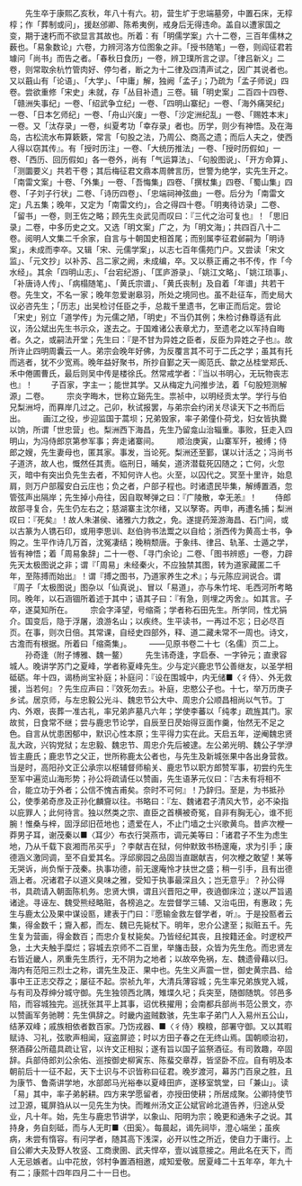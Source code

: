 <!-- { "loadSidebar": true } -->
　　先生卒于康熙乙亥秋，年八十有六。初，营生圹于忠端墓旁，中置石床，无椁椁；作「葬制或问」，援赵邠卿、陈希夷例，戒身后无得违命。盖自以遭家国之变，期于速朽而不欲显言其故也。所着：有「明儒学案」六十二卷，三百年儒林之薮也。「易象数论」六卷，力辨河洛方位图象之非。「授书随笔」一卷，则阎征君若璩问「尚书」而告之者。「春秋日食历」一卷，辨卫璞所言之谬。「律吕新义」二卷，则常取余杭竹管肉好、停匀者，断之为十二律及四清声试之，因广其说者也。又以蕺山有「论语」、「大学」、「中庸」解，独阙「孟子」；乃疏为「孟子师说」四卷。尝欲重修「宋史」未就，存「丛目补遗」三卷。辑「明史案」二百四十四卷、「赣洲失事纪」一卷、「绍武争立纪」一卷、「四明山寨纪」一卷、「海外痛哭纪」一卷、「日本乞师纪」一卷、「舟山兴废」一卷、「沙定洲纪乱」一卷、「赐姓本末」一卷。又「汰存录」一卷，纠夏考功「幸存录」者也。历学，则少有神悟。及在海岛，古松流水布算簌簌，常言「句股之法，乃周公、商高之遗；而后人夫之，使西人得以窃其传』。有「授时历注」一卷、「大统历推法」一卷、「授时历假如」一卷、「西历、回历假如」各一卷外，尚有「气运算法」、「句股图说」、「开方命算」、「测圜要义」共若干卷；其后梅征君文鼎本周髀言历，世警为绝学，实先生开之。「南雷文案」十卷、「外集」一卷、「吾悔集」四卷、「撰杖集」四卷、「蜀山集」四卷、「子刘子行状」二卷、「诗历四卷」、「忠端祠神弦曲」一卷。后分为「南雷文定」凡五集；晚年，又定为「南雷文约」，合之得四十卷。「明夷待访录」二卷、「留书」一卷，则王佐之略；顾先生炎武见而叹曰：『三代之治可复也』！「思旧录」二卷，中多历史之文。又选「明文案」广之，为「明文海」；共四百八十二卷。阅明人文集二千余家，自言与十朝国史相首尾；而别属李征君邺嗣为「明诗案」，未成而李卒。又辑「宋、元儒学案」，以志七百年儒苑门户。又尝读「宋文监」、「元文抄」以补苏、吕二家之阙，未成编，卒。又以蔡正甫之书不传，作「今水经」。其余「四明山志」、「台宕纪游」、「匡庐游录」、「姚江文略」、「姚江琐事」、「补唐诗人传」、「病榻随笔」、「黄氏宗谱」、「黄氏丧制」及自着「年谱」共若干卷。先生文，不名一家；晚年忽爱谢皋羽，所处之境同也。虽不赴征车，而史局大议必咨先生；「历志」出吴检讨任臣之手，总裁千里遗书，乞审正而后定。尝论「宋史」别立「道学传」为元儒之陋，「明史」不当仍其例；朱检讨彝尊适有此议，汤公斌出先生书示众，遂去之。于国难诸公表章尤力，至遗老之以军持自晦者。久之，或嗣法开堂；先生曰：『是不甘为异姓之臣者，反臣为异姓之子也』。故所许止四明周囊云一人。弟宗会晚年好佛，为反覆言其不可于二氏之学；虽其有托而逃者，犹不少宽焉。晚年益好聚书，所抄自鄞之天一阁范氏、歙之丛桂堂郑氏、禾中倦圃曹氏，最后则吴中传是楼徐氏。然常戒学者：『当以书明心，无玩物丧志也』！
　　子百家，字主一；能世其学。又从梅定九问推步法，着「句股短测解源」二卷。
　　宗炎字晦木，世称立谿先生。祟祯中，以明经贡太学。学行与伯兄梨洲埒，而奡岸几过之。己卯，秋试报罢，与弟宗会约闭关尽读天下之书而后出。
　　画江之役，步迎监国于蒿坝；兄弟毁家，率子弟僮仆荷戈，妇女皆执爨以饷，所谓「世忠营」也。梨洲西下海昌，先生乃留龛山治辎重。事败，狂走入四明山，为冯侍郎京第参军事；奔走诸寨间。
　　顺治庚寅，山寨军歼，被缚；侍郎之嫂，先生妻母也，匿其家。事发，当论死。梨洲还至鄞，谋以计活之；冯尚书子道济，故人也，慨然任其责。临刑日，晡矣，道济潜载死囚随之；亡何，火忽灭，暗中有突出负先生去者，不知何许人也。火至，以囚代之。冥至十里许，始息肩，则万户部履安白云庄也；负之者，户部子程也。时诸遗民毕集，解缚置酒，忽管弦声出隔岸；先生掉小舟往，因自取琴弹之曰：『广陵散，幸无恙』！
　　侍郎故部寻复合，先生仍左右之；慈湖寨主沈尔绪，又以孥寄。丙申，再遭名捕；梨洲叹曰：『死矣』！故人朱湛侯、诸雅六力救之，免。遂提药笼游海昌、石门间，或以古篆为人镌石印，或用李思训、赵伯驹书法鬻之以自给；浙西传为黄高士书，争购之。生平作诗几万首，沈冤凄结；晚稍颓唐。于象纬、律吕、轨革、士遁之学，皆有神悟；着「周易象辞」二十一卷、「寻门余论」二卷、「图书辨惑」一卷，力辟先天太极图说之非；谓『「周易」未经秦火，不应独禁其图，转为道家藏匿二千年，至陈搏而始出』！谓『搏之图书，乃道家养生之术』；与元陈应涧说合。谓『周子「太极图说」图杂以「仙真说」、冒以「易道」，亦与朱竹垞、毛西河所考略同。晚年，以石涵锢所着述于其中；语其子曰：『有急，则埋之丙舍』。如其言。子卒，遂莫知所在。
　　宗会字泽望，号缩斋；学者称石田先生。所学同，性尤狷介。国变后，隐于浮屠，浪游名山；以疾终。生平读书，一再过不忘；日必尽百页。在事，则次日倍。其常课，自经史四部外，释、道二藏未常不一周也。诗文，古澹而有根据。所着曰「缩斋集」。
　　——见原书卷二十七（名儒）页二上。
　　孙奇逢（附子博雅、魏一鳌）
　　先生讳奇逢，字启泰、一字钟元；直隶容城人。晚讲学苏门之夏峰，学者称夏峰先生。少与定兴鹿忠节公善继友，以圣学相砥砺。年十四，谒杨尚宝补庭；补庭问：『设在围城中，内无储■〈彳侍〉、外无救援，当若何』？先生应声曰：『效死勿去』。补庭，忠愍公子也。十七，举万历庚子乡试。居京师，与左忠毅公光斗、魏忠节公大中、周忠介公顺昌相尚以气节。丁内、外艰，丧葬一准古礼，率兄弟庐墓凡六年；学使李蕃以「纯孝」疏旌其门。家故贫，日食常不继；尝与鹿忠节论学，自辰至日昃始得豆面作羹，怡然无不足之色。自言从忧患困郁中，默识心性本原；生平得力实在此。天启五年，逆阉魏忠贤乱大政，兴钩党狱；左忠毅、魏忠节、周忠介先后被逮。左公弟光明、魏公子学洢皆主鹿氏；鹿忠节之父正，世所称鹿太公者也，与先生及新城张果中各出身营救。当是时，高阳孙文正公承宗以枢辅督师榆关、鹿忠节以职方郎赞军事，初尝约先生至军中遍览山海形势；孙公将疏请任以赞画，先生语茅元仪曰：『古未有将相不合，能立功于外者；公信不愧吉甫矣。奈时不可何』！乃辞归。至是，为书抵孙公，使季弟奇彦及正孙化麟齎以往。书略曰：『左、魏诸君子清风大节，必不染指以庇罪人；此何待言。独以然类之宗、直臣之首横被奇冤，自非有胸无心，谁不扼腕！惟桑与梓，固浮邱旧莅地也；遗爱在人，不止门墙之士兴歌黄鸟。昔庐次楩一莽男子耳，谢茂秦以■〈耳少〉布衣行哭燕市，调元美等曰：「诸君子不生为虑生地，乃从千载下哀湘而吊买乎」？李献吉在狱，何仲默致书杨邃庵，求为引手；康德涵义激同调，至不自爱其名。浮邱廓园之品固当直踞献吉，何次楩之敢望！某等无哭诉，尚负惭于茂秦。执事功德，前无邃庵怜才扶世之盛；稍一引手，且有出德涵上者。况诸君子以道义臭味之雅，受知于执事最深且久；岂无意乎』？孙公得书，具疏请入朝面陈机务。忠贤大惧，谓且兴晋阳之甲，夜遶御床泣；遂以严旨遏诸途。寻诬左、魏受熊经略赃，各榜追之。左尝督学三辅、又治屯田，有惠政；先生与鹿太公及果中谋设匦，建表于门曰：『愿输金救左督学者，听』。于是投匦者云集，得金数千；齎入都，而左、魏已先毙杖下。明年，忠介公逮至；拟赃五千。先生复为营画，得金数百；而忠介复杖毙矣。乃皆经纪其丧，且按籍还金。时逻校严急，土大夫触手糜烂；容城去京师不二百里，举旛击鼓，众皆为先生危。而忠贤左右皆近畿人，夙重先生质行，无不阴为之地者；以故卒免祸，左、魏遗骨藉以归。海内有范阳三烈士之称，谓先生及正、果中也。先生义声震一世，御史黄宗昌、给事中王正志交荐之；屡征不起。崇祯九年，大清兵薄容城；先生率兄弟族党入城，与有司及荐绅分城守御。先生独领西北隅，雉堞久圮；兵突至，随御随筑。邻邑多陷，而容城独完。巡抚张其平上其事，诏优秩擢用；会南都兵部尚书范公景文，亦以赞画军务驰聘：先生俱辞之。时畿内盗贼数骇，先生率子弟门人入易州五公山，结茅双峰；戚族相依者数百家。乃饬戎器、■〈彳侍〉糗粮，部署守御。又以其暇赋诗、习礼，弦歌声相闻，寇盗屏迹；时以方田子春之在无终山焉。国朝顺治初，祭酒薛公所蕴具疏让官，以许文正相拟；遂有旨以国子监祭酒征。有司敦趣，卒固辞。兵部侍郎刘公余佑、巡按御史柳寅东、陈蜚交章荐，皆坚卧不应。自有明及本朝前后十一征不起，天下士识与不识皆称曰征君。晚岁渡河，幕苏门百泉之胜，且为康节、鲁斋讲学地，水部郎马光裕奉以夏峰田庐，遂移室筑堂，曰「兼山」。读「易」其中，率子弟躬耕。四方来学愿留者，亦授田使耕；所居成聚。公卿持使节过卫源，辄屏驺从以一见先生为快。而睢州汤文正公斌官岭北道告养，归途从受业，凡十年。始，先生与鹿忠节讲学，以象山、阳明为宗；晚更和通朱子之说。其持身，务自刻砥，而与人无町■〈田奚〉。每晨起，谒先祠毕，澄心端坐；虽疾病，未尝有惰容。有问学者，随其高下浅深，必开以性之所近，使自力于庸行。上自公卿大夫及野人牧竖、工商隶圉、武夫悍卒，壹以诚意接之。用此名在天下，而人无忌嫉者。山中花放，邻村争置酒相邀，咸知爱敬。居夏峰二十五年卒，年九十有二；康熙十四年四月二十一日也。
